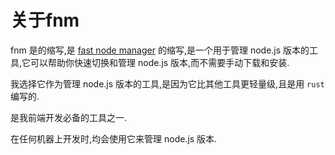 # 关于fnm

fnm 是的缩写,是 [fast node manager](https://github.com/Schniz/fnm) 的缩写,是一个用于管理 node.js 版本的工具,它可以帮助你快速切换和管理 node.js 版本,而不需要手动下载和安装.

我选择它作为管理 node.js 版本的工具,是因为它比其他工具更轻量级,且是用 `rust` 编写的.

是我前端开发必备的工具之一.

在任何机器上开发时,均会使用它来管理 node.js 版本.

